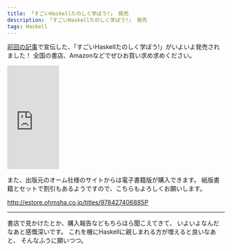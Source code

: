 ```yaml
---
title: 「すごいHaskellたのしく学ぼう!」 発売
description: 「すごいHaskellたのしく学ぼう!」 発売
tags: Haskell
---
```


[前回の記事](/posts/2012-05-02-learn-you-a-haskell.html)で宣伝した、「すごいHaskellたのしく学ぼう!」がいよいよ発売されました！
全国の書店、Amazonなどでぜひお買い求め求めください。

<iframe src="http://rcm-jp.amazon.co.jp/e/cm?lt1=_blank&bc1=000000&IS2=1&bg1=FFFFFF&fc1=000000&lc1=0000FF&t=peropero0b-22&o=9&p=8&l=as4&m=amazon&f=ifr&ref=ss_til&asins=4274068854" style="width:120px;height:240px;" scrolling="no" marginwidth="0" marginheight="0" frameborder="0"></iframe>

また、出版元のオーム社様のサイトからは電子書籍版が購入できます。
紙版書籍とセットで割引もあるようですので、こちらもよろしくお願いします。

<http://estore.ohmsha.co.jp/titles/978427406885P>

---

書店で見かけたとか、購入報告などもちらほら聞こえてきて、
いよいよなんだなあと感慨深いです。
これを機にHaskellに親しまれる方が増えると良いなあと、
そんなふうに願いつつ。
